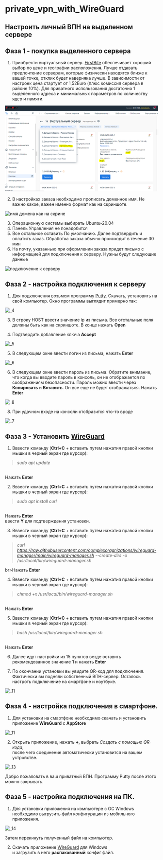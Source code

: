 # private_vpn_with_WireGuard
Настроить личный ВПН на выделенном сервере
---------------------------------------------------
## Фаза 1 - покупка выделенного сервера

1. Приобрести виртуальный сервер. [FirstBite](https://firstbyte.pro/?from=158726) обеспечивает хороший выбор по цене и географии расположения. Лучше отдавать предпочтение серверам, которые физически находятся ближе к вашей точке, отклик будет наверняка лучше. В зависимости от настроек цена стартует от 1,52Euro (плюс комиссия сервера в районе 10%). Для приватного использования достаточно 1 выделенного адреса и минимальных параметров по количеству ядер и памяти.


![хостинг FirstBite](https://github.com/nboravlev/private_vpn_with_WireGuard/blob/main/_1.PNG)

2. В настройках заказа необходимо прописать доменное имя. Не важно какое, важен именно формат как на скриншоте.

![имя домена как на скрине](https://github.com/nboravlev/private_vpn_with_WireGuard/assets/120275954/28544ccc-2f3f-4963-a1e1-adb03b3d3041)

3. Операционную системы выбирать Ubuntu-20.04
4. Панель Управления не понадобится
5. Все остальное оставить По умолчанию. Далее подтвердить и оплатить заказ. Обработка заказа обычно происходит в течение 30 мин
6. На почту, указанныю при оформлении заказа придет письмо с информацией для подключения к серверу. Нужны будут следующие данные

![подключение к серверу](https://github.com/nboravlev/private_vpn_with_WireGuard/assets/120275954/a8b5ade4-fd91-4ed7-9e5f-e0e8041a6542)

## Фаза 2 - настройка подключения к серверу

1. Для подключения возьмем программу [Putty](https://the.earth.li/~sgtatham/putty/latest/w64/putty.exe). Скачать, установить на свой компьютер. Окно программы выглядит примерно так:

![_4](https://github.com/nboravlev/private_vpn_with_WireGuard/assets/120275954/9aa5fae2-5f22-4a2e-974b-f8a823abbc83)

3. В строку HOST ввести значение ip из письма. Все отстальные поля должны быть как на скриншоте. В конце нажать **Open**

4. Подтвердить добавление ключа **Accept**

![_5](https://github.com/nboravlev/private_vpn_with_WireGuard/assets/120275954/891184c5-4f1b-4a26-b2b1-32b59cf96f34)

5. В следующем окне ввести логин из письма, нажать **Enter**

![_6](https://github.com/nboravlev/private_vpn_with_WireGuard/assets/120275954/c5140812-0311-4fe3-8527-a0c13707e12d)

6. В следующем окне ввести пароль из письма. Обратите внимание, что когда вы вводите пароль в консоль, он не отображается по соображениям безопасности. Пароль можно ввести через **Копировать** и **Вставить**. Он все еще не будет отображаться. Нажать **Enter**<br>

![_8](https://github.com/nboravlev/private_vpn_with_WireGuard/assets/120275954/609f70b3-2c7d-4776-b9a1-f5c96bfbaeeb)

8. При удачном входе на консоли отобразится что-то вроде

![_7](https://github.com/nboravlev/private_vpn_with_WireGuard/assets/120275954/550bbb7e-54cc-4416-8a80-63b13dedd5ff)

## Фаза 3 - Установить [WireGuard](https://www.wireguard.com/)

1. Вввести команду (**Ctrl+С** + вставить путем нажатия правой кнопки мышки в черный экран где курсор):<br>
>*sudo apt update*

<br>Нажать **Enter**

2. Вввести команду (**Ctrl+С** + вставить путем нажатия правой кнопки мышки в черный экран где курсор):<br>
>*sudo apt install curl*

<br>Нажать **Enter** <br>ввести **Y** для подтверждения установки.

3. Вввести команду (**Ctrl+С** + вставить путем нажатия правой кнопки мышки в черный экран где курсор):<br>
>*curl https://raw.githubusercontent.com/complexorganizations/wireguard-manager/main/wireguard-manager.sh --create-dirs -o /usr/local/bin/wireguard-manager.sh*

br>Нажать **Enter**

4. Вввести команду (**Ctrl+С** + вставить путем нажатия правой кнопки мышки в черный экран где курсор):<br>
>*chmod +x /usr/local/bin/wireguard-manager.sh*

<br>Нажать **Enter**

5. Вввести команду (**Ctrl+С** + вставить путем нажатия правой кнопки мышки в черный экран где курсор):<br>
>*bash /usr/local/bin/wireguard-manager.sh*

<br>Нажать **Enter**

6. Далее идут настройки из 15 пунктов везде оставить рекомендованное значение **1** и нажать **Enter**


7. По окончании установки вы увидите QR-код для подключения. <br> Фактически вы подняли собственный ВПН-сервер. Осталось настроть подключение на смартфоне и ноутбуке.

![_11](https://github.com/nboravlev/private_vpn_with_WireGuard/assets/120275954/4e75a68a-bbcc-4617-9fdf-f209e0d1d3cd)

## Фаза 4 - настройка подключения в смартфоне.

1. Для установки на смартфоне необходимо скачать и установить приложение **WireGuard** c **AppStore**

![_11](https://github.com/nboravlev/private_vpn_with_WireGuard/assets/120275954/28383353-6d3d-4d94-94e8-23c552e9a16c)

2. Открыть приложение, нажать **+**, выбрать *Создать с помощью QR-кода*, <br> после чего соединение автоматически установится на вашем устройстве.
   
![_13](https://github.com/nboravlev/private_vpn_with_WireGuard/assets/120275954/eda2226c-96d9-498c-aaf6-10a77968d310)

Добро пожаловать в ваш приватный ВПН. Программу Putty после этого можно закрывать.

## Фаза 5 - настройка подключения на ПК.

1. Для установки приложения на компьютере с ОС Windows необходимо выгрузить файл конфигурации из мобильного приложения.

![_14](https://github.com/nboravlev/private_vpn_with_WireGuard/assets/120275954/fa349ee2-5493-45a0-b0c0-67ccf6aafa1c)

Затем перекинуть полученный файл на компьютер.

2. Скачать приложение [WireGuard](https://download.wireguard.com/windows-client/wireguard-installer.exe) для Windows <br> и загрузить в него **распакованный** конфиг файл.



